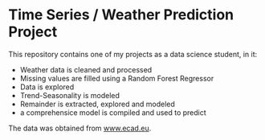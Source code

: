 # Time Series / Weather Prediction Project
This repository contains one of my projects as a data science student, in it:
* Weather data is cleaned and processed 
* Missing values are filled using a Random Forest Regressor
* Data is explored
* Trend-Seasonality is modeled
* Remainder is extracted, explored and modeled
* a comprehensice model is compiled and used to predict

The data was obtained from www.ecad.eu.
